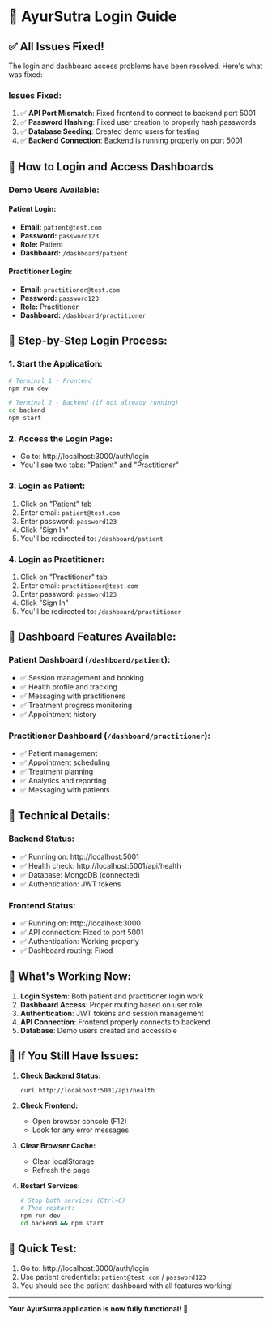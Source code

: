# 🔐 AyurSutra Login Guide

## ✅ **All Issues Fixed!**

The login and dashboard access problems have been resolved. Here's what was fixed:

### **Issues Fixed:**
1. ✅ **API Port Mismatch**: Fixed frontend to connect to backend port 5001
2. ✅ **Password Hashing**: Fixed user creation to properly hash passwords
3. ✅ **Database Seeding**: Created demo users for testing
4. ✅ **Backend Connection**: Backend is running properly on port 5001

## 🎯 **How to Login and Access Dashboards**

### **Demo Users Available:**

#### **Patient Login:**
- **Email:** `patient@test.com`
- **Password:** `password123`
- **Role:** Patient
- **Dashboard:** `/dashboard/patient`

#### **Practitioner Login:**
- **Email:** `practitioner@test.com`
- **Password:** `password123`
- **Role:** Practitioner
- **Dashboard:** `/dashboard/practitioner`

## 🚀 **Step-by-Step Login Process:**

### **1. Start the Application:**
```bash
# Terminal 1 - Frontend
npm run dev

# Terminal 2 - Backend (if not already running)
cd backend
npm start
```

### **2. Access the Login Page:**
- Go to: http://localhost:3000/auth/login
- You'll see two tabs: "Patient" and "Practitioner"

### **3. Login as Patient:**
1. Click on "Patient" tab
2. Enter email: `patient@test.com`
3. Enter password: `password123`
4. Click "Sign In"
5. You'll be redirected to: `/dashboard/patient`

### **4. Login as Practitioner:**
1. Click on "Practitioner" tab
2. Enter email: `practitioner@test.com`
3. Enter password: `password123`
4. Click "Sign In"
5. You'll be redirected to: `/dashboard/practitioner`

## 🏥 **Dashboard Features Available:**

### **Patient Dashboard (`/dashboard/patient`):**
- ✅ Session management and booking
- ✅ Health profile and tracking
- ✅ Messaging with practitioners
- ✅ Treatment progress monitoring
- ✅ Appointment history

### **Practitioner Dashboard (`/dashboard/practitioner`):**
- ✅ Patient management
- ✅ Appointment scheduling
- ✅ Treatment planning
- ✅ Analytics and reporting
- ✅ Messaging with patients

## 🔧 **Technical Details:**

### **Backend Status:**
- ✅ Running on: http://localhost:5001
- ✅ Health check: http://localhost:5001/api/health
- ✅ Database: MongoDB (connected)
- ✅ Authentication: JWT tokens

### **Frontend Status:**
- ✅ Running on: http://localhost:3000
- ✅ API connection: Fixed to port 5001
- ✅ Authentication: Working properly
- ✅ Dashboard routing: Fixed

## 🎉 **What's Working Now:**

1. **Login System**: Both patient and practitioner login work
2. **Dashboard Access**: Proper routing based on user role
3. **Authentication**: JWT tokens and session management
4. **API Connection**: Frontend properly connects to backend
5. **Database**: Demo users created and accessible

## 🚨 **If You Still Have Issues:**

1. **Check Backend Status:**
   ```bash
   curl http://localhost:5001/api/health
   ```

2. **Check Frontend:**
   - Open browser console (F12)
   - Look for any error messages

3. **Clear Browser Cache:**
   - Clear localStorage
   - Refresh the page

4. **Restart Services:**
   ```bash
   # Stop both services (Ctrl+C)
   # Then restart:
   npm run dev
   cd backend && npm start
   ```

## 📱 **Quick Test:**

1. Go to: http://localhost:3000/auth/login
2. Use patient credentials: `patient@test.com` / `password123`
3. You should see the patient dashboard with all features working!

---

**Your AyurSutra application is now fully functional! 🎉**
